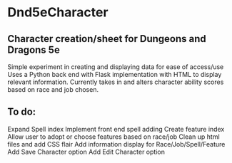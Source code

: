 Dnd5eCharacter
================

## Character creation/sheet for Dungeons and Dragons 5e
Simple experiment in creating and displaying data for ease of access/use
Uses a Python back end with Flask implementation with HTML to display relevant information. 
Currently takes in and alters character ability scores based on race and job chosen.

## To do:

Expand Spell index
Implement front end spell adding
Create feature index
Allow user to adopt or choose features based on race/job
Clean up html files and add CSS flair
Add information display for Race/Job/Spell/Feature
Add Save Character option
Add Edit Character option
